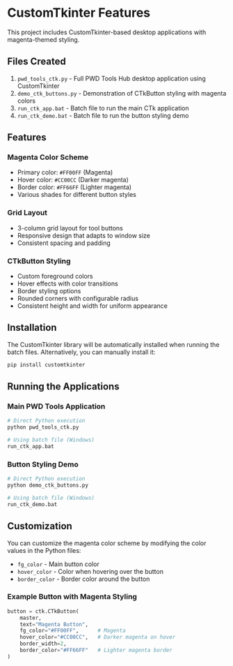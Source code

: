 # CustomTkinter Features

This project includes CustomTkinter-based desktop applications with magenta-themed styling.

## Files Created

1. `pwd_tools_ctk.py` - Full PWD Tools Hub desktop application using CustomTkinter
2. `demo_ctk_buttons.py` - Demonstration of CTkButton styling with magenta colors
3. `run_ctk_app.bat` - Batch file to run the main CTk application
4. `run_ctk_demo.bat` - Batch file to run the button styling demo

## Features

### Magenta Color Scheme
- Primary color: `#FF00FF` (Magenta)
- Hover color: `#CC00CC` (Darker magenta)
- Border color: `#FF66FF` (Lighter magenta)
- Various shades for different button styles

### Grid Layout
- 3-column grid layout for tool buttons
- Responsive design that adapts to window size
- Consistent spacing and padding

### CTkButton Styling
- Custom foreground colors
- Hover effects with color transitions
- Border styling options
- Rounded corners with configurable radius
- Consistent height and width for uniform appearance

## Installation

The CustomTkinter library will be automatically installed when running the batch files.
Alternatively, you can manually install it:

```bash
pip install customtkinter
```

## Running the Applications

### Main PWD Tools Application
```bash
# Direct Python execution
python pwd_tools_ctk.py

# Using batch file (Windows)
run_ctk_app.bat
```

### Button Styling Demo
```bash
# Direct Python execution
python demo_ctk_buttons.py

# Using batch file (Windows)
run_ctk_demo.bat
```

## Customization

You can customize the magenta color scheme by modifying the color values in the Python files:

- `fg_color` - Main button color
- `hover_color` - Color when hovering over the button
- `border_color` - Border color around the button

### Example Button with Magenta Styling
```python
button = ctk.CTkButton(
    master,
    text="Magenta Button",
    fg_color="#FF00FF",      # Magenta
    hover_color="#CC00CC",   # Darker magenta on hover
    border_width=2,
    border_color="#FF66FF"   # Lighter magenta border
)
```